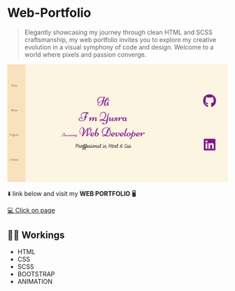 # Web-Portfolio
>Elegantly showcasing my journey through clean HTML and SCSS craftsmanship, my web portfolio invites you to explore my creative evolution in a visual symphony of code and design. Welcome to a world where pixels and passion converge.
 
![preview](HOMESCREEN.jpeg)

⬇️ link below and visit my **WEB PORTFOLIO** 🖥️


[💻 Click on page](https://yusra-ahmad.github.io/web-portfolio/)
## 👩‍💻 Workings
- HTML
- CSS
- SCSS
- BOOTSTRAP
- ANIMATION
